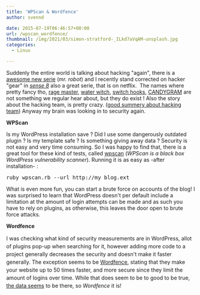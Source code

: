 ```yaml
---
title: 'WPScan & Wordfence'
author: svennd

date: 2015-07-19T06:46:57+00:00
url: /wpscan_wordfence/
thumbnail: /img/2021/03/simon-stratford-_ILkd7aVqAM-unsplash.jpg
categories:
  - Linux

---
```

Suddenly the entire world is talking about hacking "again", there is a [awesome new serie](http://www.imdb.com/title/tt4158110/) (_mr. robot_) and I recently stand corrected on hacker "gear" in _[sense 8][1]_ also a great serie, that is on netflix.  The names where pretty fancy tho, [rage master](https://www.schneier.com/blog/archives/2014/03/ragemaster_nsa.html), [water witch](https://thedesk.net/2013/12/new-nsa-hacking-techniques-equipment-revealed/), [switch hooks](https://en.wikipedia.org/wiki/Phreaking), [CANDYGRAM](https://www.schneier.com/blog/archives/2014/02/candygram_nsa_e.html) are not something we regular hear about, but they do exist ! Also the story about the hacking team, is pretty crazy. ([good summery about hacking team](http://www.engadget.com/2015/07/09/how-spyware-peddler-hacking-team-was-publicly-dismantled/)) Anyway my brain was looking in to security again.

**WPScan**

Is my WordPress installation save ? Did I use some dangerously outdated plugin ? Is my template safe ? Is something giving away data ? Security is not easy and very time consuming. So I was happy to find that, there is a great tool for these kind of tests, called [wpscan][2] (_WPScan is a black box WordPress vulnerability scanner_). Running it is as easy as -after installation- :

<pre class="EnlighterJSRAW" data-enlighter-language="null" data-enlighter-linenumbers="false">ruby wpscan.rb --url http://my_blog.ext</pre>

What is even more fun, you can start a brute force on accounts of the blog! I was surprised to learn that WordPress doesn't per default include a limitation at the amount of login attempts can be made and as such you have to rely on plugins, as otherwise, this leaves the door open to brute force attacks.

**Wordfence**

<span style="line-height: 1.5;">I was checking what kind of security measurements are in WordPress, allot of plugins pop-up when searching for it, however adding more code to a project generally decreases the security and doesn't make it faster generally. The exception seems to be </span><a style="line-height: 1.5;" href="http://www.wordfence.com">Wordfence</a><span style="line-height: 1.5;">, stating that they make your website up to 50 times faster, and more secure since they limit the amount of logins over time. While that does seem to be to good to be true, </span><a style="line-height: 1.5;" href="https://ma.ttias.be/benchmarking-the-performance-of-wordfence-a-wordpress-plugin/">the data seems</a> <span style="line-height: 1.5;">to be there, so <em>Wordfence</em> it is!</span>

&nbsp;

 [1]: http://www.imdb.com/title/tt2431438/
 [2]: http://wpscan.org/
